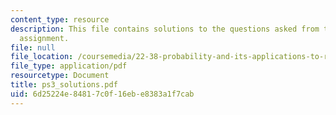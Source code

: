 ```yaml
---
content_type: resource
description: This file contains solutions to the questions asked from the reading
  assignment.
file: null
file_location: /coursemedia/22-38-probability-and-its-applications-to-reliability-quality-control-and-risk-assessment-fall-2005/6d25224e84817c0f16ebe8383a1f7cab_ps3_solutions.pdf
file_type: application/pdf
resourcetype: Document
title: ps3_solutions.pdf
uid: 6d25224e-8481-7c0f-16eb-e8383a1f7cab
---
```

